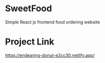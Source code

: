 # SweetFood
Simple React js frontend food ordering website

# Project Link 
https://endearing-donut-e2cc30.netlify.app/
